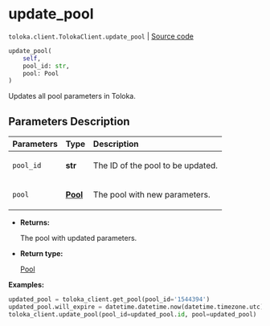 # update_pool
`toloka.client.TolokaClient.update_pool` | [Source code](https://github.com/Toloka/toloka-kit/blob/v1.2.3/src/client/__init__.py#L1853)

```python
update_pool(
    self,
    pool_id: str,
    pool: Pool
)
```

Updates all pool parameters in Toloka.

## Parameters Description

| Parameters | Type | Description |
| :----------| :----| :-----------|
`pool_id`|**str**|<p>The ID of the pool to be updated.</p>
`pool`|**[Pool](toloka.client.pool.Pool.md)**|<p>The pool with new parameters.</p>

* **Returns:**

  The pool with updated parameters.

* **Return type:**

  [Pool](toloka.client.pool.Pool.md)

**Examples:**


```python
updated_pool = toloka_client.get_pool(pool_id='1544394')
updated_pool.will_expire = datetime.datetime.now(datetime.timezone.utc) + datetime.timedelta(days=30)
toloka_client.update_pool(pool_id=updated_pool.id, pool=updated_pool)
```
